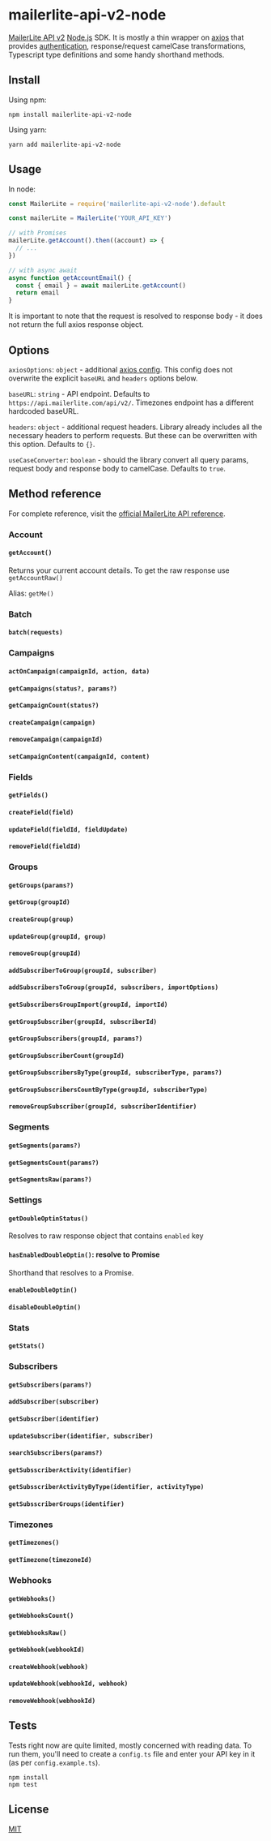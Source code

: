 # mailerlite-api-v2-node

[MailerLite API v2](https://developers.mailerlite.com/docs/getting-started-with-mailerlite-api) [Node.js](https://nodejs.org/en/) SDK. It is mostly a thin wrapper on [axios](https://github.com/axios/axios) that provides [authentication](https://developers.mailerlite.com/docs/authentication), response/request camelCase transformations, Typescript type definitions and some handy shorthand methods.


## Install

Using npm:

```
npm install mailerlite-api-v2-node
```

Using yarn:

```
yarn add mailerlite-api-v2-node
```


## Usage

In node:

```javascript
const MailerLite = require('mailerlite-api-v2-node').default

const mailerLite = MailerLite('YOUR_API_KEY')

// with Promises
mailerLite.getAccount().then((account) => {
  // ...
})

// with async await
async function getAccountEmail() {
  const { email } = await mailerLite.getAccount()
  return email
}
```

It is important to note that the request is resolved to response body - it does not return the full axios response object.


## Options

`axiosOptions`: `object` - additional [axios config](https://github.com/axios/axios#request-config). This config does not overwrite the explicit `baseURL` and `headers` options below.

`baseURL`: `string` - API endpoint. Defaults to `https://api.mailerlite.com/api/v2/`. Timezones endpoint has a different hardcoded baseURL.

`headers`: `object` - additional request headers. Library already includes all the necessary headers to perform requests. But these can be overwritten with this option. Defaults to `{}`.

`useCaseConverter`: `boolean` - should the library convert all query params, request body and response body to camelCase. Defaults to `true`.

## Method reference

For complete reference, visit the [official MailerLite API reference](https://developers.mailerlite.com/reference).


### Account


#### `getAccount()`

Returns your current account details. To get the raw response use `getAccountRaw()`

Alias: `getMe()`

### Batch

#### `batch(requests)`

### Campaigns

#### `actOnCampaign(campaignId, action, data)`

#### `getCampaigns(status?, params?)`

#### `getCampaignCount(status?)`

#### `createCampaign(campaign)`

#### `removeCampaign(campaignId)`

#### `setCampaignContent(campaignId, content)`

### Fields

#### `getFields()`

#### `createField(field)`

#### `updateField(fieldId, fieldUpdate)`

#### `removeField(fieldId)`

### Groups

#### `getGroups(params?)`

#### `getGroup(groupId)`

#### `createGroup(group)`

#### `updateGroup(groupId, group)`

#### `removeGroup(groupId)`

#### `addSubscriberToGroup(groupId, subscriber)`

#### `addSubscribersToGroup(groupId, subscribers, importOptions)`

#### `getSubscribersGroupImport(groupId, importId)`

#### `getGroupSubscriber(groupId, subscriberId)`

#### `getGroupSubscribers(groupId, params?)`

#### `getGroupSubscriberCount(groupId)`

#### `getGroupSubscribersByType(groupId, subscriberType, params?)`

#### `getGroupSubscribersCountByType(groupId, subscriberType)`

#### `removeGroupSubscriber(groupId, subscriberIdentifier)`

### Segments

#### `getSegments(params?)`

#### `getSegmentsCount(params?)`

#### `getSegmentsRaw(params?)`

### Settings

#### `getDoubleOptinStatus()`

Resolves to raw response object that contains `enabled` key

#### `hasEnabledDoubleOptin()`: resolve to Promise<boolean>

Shorthand that resolves to a Promise<boolean>.

#### `enableDoubleOptin()`

#### `disableDoubleOptin()`

### Stats

#### `getStats()`

### Subscribers

#### `getSubscribers(params?)`

#### `addSubscriber(subscriber)`

#### `getSubscriber(identifier)`

#### `updateSubscriber(identifier, subscriber)`

#### `searchSubscribers(params?)`

#### `getSubsscriberActivity(identifier)`

#### `getSubsscriberActivityByType(identifier, activityType)`

#### `getSubsscriberGroups(identifier)`

### Timezones

#### `getTimezones()`

#### `getTimezone(timezoneId)`

### Webhooks

#### `getWebhooks()`

#### `getWebhooksCount()`

#### `getWebhooksRaw()`

#### `getWebhook(webhookId)`

#### `createWebhook(webhook)`

#### `updateWebhook(webhookId, webhook)`

#### `removeWebhook(webhookId)`


## Tests

Tests right now are quite limited, mostly concerned with reading data. To run them, you'll need to create a `config.ts` file and enter your API key in it (as per `config.example.ts`).

```
npm install
npm test
```

## License

[MIT](https://github.com/zygos/mailerlite-v2-node/blob/master/LICENSE)
